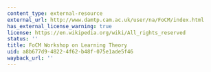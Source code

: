 ```yaml
---
content_type: external-resource
external_url: http://www.damtp.cam.ac.uk/user/na/FoCM/index.html
has_external_license_warning: true
license: https://en.wikipedia.org/wiki/All_rights_reserved
status: ''
title: FoCM Workshop on Learning Theory
uid: a8b677d9-4822-4f62-b48f-075e1ade5f46
wayback_url: ''
---
```

